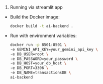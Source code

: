
1. Running via streamlit app
- Build the Docker image:
    ```bash
    docker build -t ai-backend .
    ```
- Run with environment variables:
    ```bash
    docker run -p 8501:8501 \
    -e GEMINI_API_KEY=your_gemini_api_key \
    -e DB_USER=root \
    -e DB_PASSWORD=your_password \
    -e DB_HOST=your_db_host \
    -e DB_PORT=3306 \
    -e DB_NAME=transactionsDB \
    ai-backend
    ```